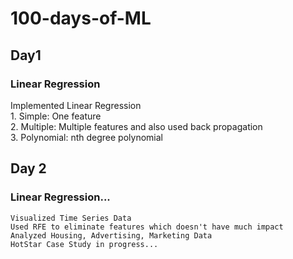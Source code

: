 # 100-days-of-ML

## Day1
### Linear Regression
  Implemented Linear Regression\
    1. Simple: One feature\
    2. Multiple: Multiple features and also used back propagation\
    3. Polynomial: nth degree polynomial

## Day 2
### Linear Regression...
	Visualized Time Series Data
	Used RFE to eliminate features which doesn't have much impact
	Analyzed Housing, Advertising, Marketing Data
	HotStar Case Study in progress...


